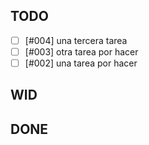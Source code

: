 ## TODO
- [ ] [#004] una tercera tarea
- [ ] [#003] otra tarea por hacer
- [ ] [#002] una tarea por hacer

## WID

## DONE

